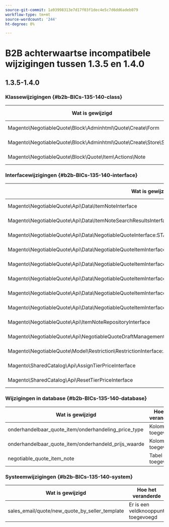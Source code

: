 ```yaml
---
source-git-commit: 1a93998313e7d17f03f1dec4e5c7d6dd6adeb079
workflow-type: tm+mt
source-wordcount: '244'
ht-degree: 0%

---
```

# B2B achterwaartse incompatibele wijzigingen tussen 1.3.5 en 1.4.0

## 1.3.5-1.4.0

### Klassewijzigingen {#b2b-BICs-135-140-class}

| Wat is gewijzigd | Hoe het veranderde |
| --- | --- |
| Magento\NegotiableQuote\Block\Adminhtml\Quote\Create\Form | Klasse is toegevoegd. |
| Magento\NegotiableQuote\Block\Adminhtml\Quote\Create\Store\Select | Klasse is toegevoegd. |
| Magento\NegotiableQuote\Block\Quote\Item\Actions\Note | Klasse is toegevoegd. |

### Interfacewijzigingen {#b2b-BICs-135-140-interface}

| Wat is gewijzigd | Hoe het veranderde |
| --- | --- |
| Magento\NegotiableQuote\Api\Data\ItemNoteInterface | Interface toegevoegd. |
| Magento\NegotiableQuote\Api\Data\ItemNoteSearchResultsInterface | Interface toegevoegd. |
| Magento\NegotiableQuote\Api\Data\NegotiableQuoteInterface:STATUS\_DRAFT\_BY\_ADMIN | Constante is toegevoegd. |
| Magento\NegotiableQuote\Api\Data\NegotiableQuoteItemInterface::ONDERHANDELD\_PRICE\_TYPE | Constante is toegevoegd. |
| Magento\NegotiableQuote\Api\Data\NegotiableQuoteItemInterface:NEGOTIATED\_PRICE\_TYPE\_AMOUNT\_DISCOUNT | Constante is toegevoegd. |
| Magento\NegotiableQuote\Api\Data\NegotiableQuoteItemInterface:NEGOTIATED\_PRICE\_TYPE\_PERCENTAGE\_DISCOUNT | Constante is toegevoegd. |
| Magento\NegotiableQuote\Api\Data\NegotiableQuoteItemInterface:NEGOTIATED\_PRICE\_TYPE\_PROPOSED\_TOTAL | Constante is toegevoegd. |
| Magento\NegotiableQuote\Api\Data\NegotiableQuoteItemInterface::NEGOTIATED\_PRICE\_VALUE | Constante is toegevoegd. |
| Magento\NegotiableQuote\Api\ItemNoteRepositoryInterface | Interface toegevoegd. |
| Magento\NegotiableQuote\Api\NegotiableQuoteDraftManagementInterface | Interface toegevoegd. |
| Magento\NegotiableQuote\Model\Restriction\RestrictionInterface:ACTION\_VIEW | Constante is toegevoegd. |
| Magento\SharedCatalog\Api\AssignTierPriceInterface | Interface toegevoegd. |
| Magento\SharedCatalog\Api\ResetTierPriceInterface | Interface toegevoegd. |

### Wijzigingen in database {#b2b-BICs-135-140-database}

| Wat is gewijzigd | Hoe het veranderde |
| --- | --- |
| onderhandelbaar\_quote\_item/onderhandeling\_price\_type | Kolom is toegevoegd |
| onderhandelbaar\_quote\_item/onderhandeld\_prijs\_waarde | Kolom is toegevoegd |
| negotiable\_quote\_item\_note | Tabel toegevoegd |

### Systeemwijzigingen {#b2b-BICs-135-140-system}

| Wat is gewijzigd | Hoe het veranderde |
| --- | --- |
| sales\_email/quote/new\_quote\_by\_seller\_template | Er is een veldknooppunt toegevoegd |
